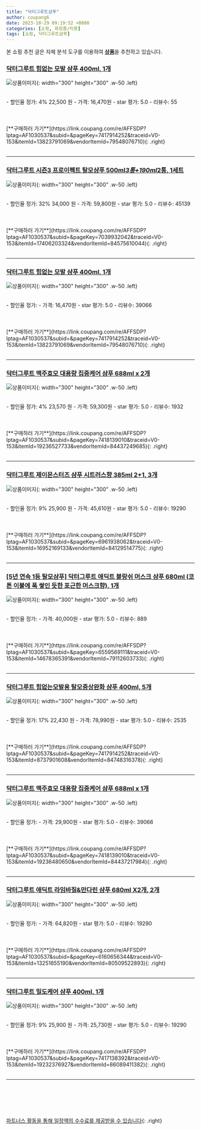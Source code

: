 ```yaml
---
title: "닥터그루트샴푸"
author: coupang6
date: 2023-10-29 09:19:52 +0800
categories: [쇼핑, 화장품/미용]
tags: [쇼핑, 닥터그루트샴푸]
---
```


본 쇼핑 추천 글은 자체 분석 도구를 이용하여 [**상품**](https://link.coupang.com/a/bao1ui)을 추천하고 있습니다.

### [닥터그루트 힘없는 모발 샴푸 400ml, 1개](https://link.coupang.com/re/AFFSDP?lptag=AF1030537&subid=&pageKey=7417914252&traceid=V0-153&itemId=13823791069&vendorItemId=79548076710)

![상품이미지](https://thumbnail10.coupangcdn.com/thumbnails/remote/230x230ex/image/vendor_inventory/f4e2/c7946fe2560d4e6230e739179b330017d3a10db32a599482323568955d23.jpg){: width="300" height="300" .w-50 .left}


<br>
- 할인율 정가: 4%  22,500   원
- 가격: 16,470원
- star 평가: 5.0
- 리뷰수: 55
<br>
<br>
<br>
<br>
[**구매하러 가기**](https://link.coupang.com/re/AFFSDP?lptag=AF1030537&subid=&pageKey=7417914252&traceid=V0-153&itemId=13823791069&vendorItemId=79548076710){: .right}
<br>
<br>

---

### [닥터그루트 시즌3 프로이펙트 탈모샴푸 500ml*3통+190ml*2통, 1세트](https://link.coupang.com/re/AFFSDP?lptag=AF1030537&subid=&pageKey=7039932042&traceid=V0-153&itemId=17406203324&vendorItemId=84575610044)

![상품이미지](https://thumbnail6.coupangcdn.com/thumbnails/remote/230x230ex/image/vendor_inventory/9146/a51af6fceed89a36aa100ad7b374febfac167bcf8eeef4a9db301870496f.jpg){: width="300" height="300" .w-50 .left}


<br>
- 할인율 정가: 32%  34,000   원
- 가격: 59,800원
- star 평가: 5.0
- 리뷰수: 45139
<br>
<br>
<br>
<br>
[**구매하러 가기**](https://link.coupang.com/re/AFFSDP?lptag=AF1030537&subid=&pageKey=7039932042&traceid=V0-153&itemId=17406203324&vendorItemId=84575610044){: .right}
<br>
<br>

---

### [닥터그루트 힘없는 모발 샴푸 400ml, 1개](https://link.coupang.com/re/AFFSDP?lptag=AF1030537&subid=&pageKey=7417914252&traceid=V0-153&itemId=13823791069&vendorItemId=79548076710)

![상품이미지](https://thumbnail10.coupangcdn.com/thumbnails/remote/230x230ex/image/vendor_inventory/f4e2/c7946fe2560d4e6230e739179b330017d3a10db32a599482323568955d23.jpg){: width="300" height="300" .w-50 .left}


<br>
- 할인율 정가: 
- 가격: 16,470원
- star 평가: 5.0
- 리뷰수: 39066
<br>
<br>
<br>
<br>
[**구매하러 가기**](https://link.coupang.com/re/AFFSDP?lptag=AF1030537&subid=&pageKey=7417914252&traceid=V0-153&itemId=13823791069&vendorItemId=79548076710){: .right}
<br>
<br>

---

### [닥터그루트 맥주효모 대용량 집중케어 샴푸 688ml x 2개](https://link.coupang.com/re/AFFSDP?lptag=AF1030537&subid=&pageKey=7418139010&traceid=V0-153&itemId=19236527733&vendorItemId=84437249685)

![상품이미지](https://thumbnail10.coupangcdn.com/thumbnails/remote/230x230ex/image/vendor_inventory/da25/e99456643d0def692d97c2fe4bf89f1b482d994b3bf976c61231fae2e476.jpg){: width="300" height="300" .w-50 .left}


<br>
- 할인율 정가: 4%  23,570   원
- 가격: 59,300원
- star 평가: 5.0
- 리뷰수: 1932
<br>
<br>
<br>
<br>
[**구매하러 가기**](https://link.coupang.com/re/AFFSDP?lptag=AF1030537&subid=&pageKey=7418139010&traceid=V0-153&itemId=19236527733&vendorItemId=84437249685){: .right}
<br>
<br>

---

### [닥터그루트 제이몬스터즈 샴푸 시트러스향 385ml 2+1, 3개](https://link.coupang.com/re/AFFSDP?lptag=AF1030537&subid=&pageKey=6961938062&traceid=V0-153&itemId=16952169133&vendorItemId=84129514775)

![상품이미지](https://thumbnail9.coupangcdn.com/thumbnails/remote/230x230ex/image/vendor_inventory/488e/c9b12eed1da174c1018ba776541313b5bd58bb4f75fdbace9638db038251.jpg){: width="300" height="300" .w-50 .left}


<br>
- 할인율 정가: 9%  25,900   원
- 가격: 45,610원
- star 평가: 5.0
- 리뷰수: 19290
<br>
<br>
<br>
<br>
[**구매하러 가기**](https://link.coupang.com/re/AFFSDP?lptag=AF1030537&subid=&pageKey=6961938062&traceid=V0-153&itemId=16952169133&vendorItemId=84129514775){: .right}
<br>
<br>

---

### [[5년 연속 1등 탈모샴푸] 닥터그루트 애딕트 블랑쉬 머스크 샴푸 680ml (코튼 이불에 폭 쌓인 듯한 포근한 머스크향), 1개](https://link.coupang.com/re/AFFSDP?lptag=AF1030537&subid=&pageKey=6559569111&traceid=V0-153&itemId=14678365391&vendorItemId=79112603733)

![상품이미지](https://thumbnail8.coupangcdn.com/thumbnails/remote/230x230ex/image/vendor_inventory/02c5/90d0301ca960e42267e92e57ee9fd485ca689bea7f833330209061371b0f.jpg){: width="300" height="300" .w-50 .left}


<br>
- 할인율 정가: 
- 가격: 40,000원
- star 평가: 5.0
- 리뷰수: 889
<br>
<br>
<br>
<br>
[**구매하러 가기**](https://link.coupang.com/re/AFFSDP?lptag=AF1030537&subid=&pageKey=6559569111&traceid=V0-153&itemId=14678365391&vendorItemId=79112603733){: .right}
<br>
<br>

---

### [닥터그루트 힘없는모발용 탈모증상완화 샴푸 400ml, 5개](https://link.coupang.com/re/AFFSDP?lptag=AF1030537&subid=&pageKey=7417914252&traceid=V0-153&itemId=8737901608&vendorItemId=84748316378)

![상품이미지](https://thumbnail8.coupangcdn.com/thumbnails/remote/230x230ex/image/vendor_inventory/f5a8/4df026b44e773da9aa3b4d6b1020fc8726f78408b7be4210ebaadc84d654.jpg){: width="300" height="300" .w-50 .left}


<br>
- 할인율 정가: 17%  22,430   원
- 가격: 78,990원
- star 평가: 5.0
- 리뷰수: 2535
<br>
<br>
<br>
<br>
[**구매하러 가기**](https://link.coupang.com/re/AFFSDP?lptag=AF1030537&subid=&pageKey=7417914252&traceid=V0-153&itemId=8737901608&vendorItemId=84748316378){: .right}
<br>
<br>

---

### [닥터그루트 맥주효모 대용량 집중케어 샴푸 688ml x 1개](https://link.coupang.com/re/AFFSDP?lptag=AF1030537&subid=&pageKey=7418139010&traceid=V0-153&itemId=19236480650&vendorItemId=84437217984)

![상품이미지](https://thumbnail9.coupangcdn.com/thumbnails/remote/230x230ex/image/vendor_inventory/8494/86beda0921eed872d5746da081cf6712a2c33307300976246348ddb95e89.jpg){: width="300" height="300" .w-50 .left}


<br>
- 할인율 정가: 
- 가격: 29,900원
- star 평가: 5.0
- 리뷰수: 39066
<br>
<br>
<br>
<br>
[**구매하러 가기**](https://link.coupang.com/re/AFFSDP?lptag=AF1030537&subid=&pageKey=7418139010&traceid=V0-153&itemId=19236480650&vendorItemId=84437217984){: .right}
<br>
<br>

---

### [닥터그루트 애딕트 라임바질&만다린 샴푸 680ml X2개, 2개](https://link.coupang.com/re/AFFSDP?lptag=AF1030537&subid=&pageKey=6160656344&traceid=V0-153&itemId=13251655190&vendorItemId=80509522893)

![상품이미지](https://thumbnail8.coupangcdn.com/thumbnails/remote/230x230ex/image/vendor_inventory/49e2/e15ef8bbfaba87558ca0e99e887be975f0f1777f81aa8713db07c997afed.jpg){: width="300" height="300" .w-50 .left}


<br>
- 할인율 정가: 
- 가격: 64,820원
- star 평가: 5.0
- 리뷰수: 19290
<br>
<br>
<br>
<br>
[**구매하러 가기**](https://link.coupang.com/re/AFFSDP?lptag=AF1030537&subid=&pageKey=6160656344&traceid=V0-153&itemId=13251655190&vendorItemId=80509522893){: .right}
<br>
<br>

---

### [닥터그루트 밀도케어 샴푸 400ml, 1개](https://link.coupang.com/re/AFFSDP?lptag=AF1030537&subid=&pageKey=7417138392&traceid=V0-153&itemId=19232376927&vendorItemId=86089411382)

![상품이미지](https://thumbnail9.coupangcdn.com/thumbnails/remote/230x230ex/image/vendor_inventory/a47e/e82bfa1ce25ccc7edff255ded4e9442376893c058490b396f74db9fd2601.jpg){: width="300" height="300" .w-50 .left}


<br>
- 할인율 정가: 9%  25,900   원
- 가격: 25,730원
- star 평가: 5.0
- 리뷰수: 19290
<br>
<br>
<br>
<br>
[**구매하러 가기**](https://link.coupang.com/re/AFFSDP?lptag=AF1030537&subid=&pageKey=7417138392&traceid=V0-153&itemId=19232376927&vendorItemId=86089411382){: .right}
<br>
<br>

---
<br><br><br><br><br> [파트너스 활동을 통해 일정액의 수수료를 제공받을 수 있습니다](https://link.coupang.com/a/bao1ui){: .right}